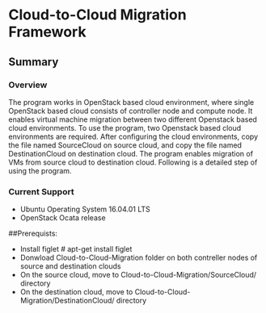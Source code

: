 # Cloud-to-Cloud Migration Framework
## Summary ##
### Overview ###

The program works in OpenStack based cloud environment, where single OpenStack based cloud consists of controller node and compute node. It enables virtual machine migration between two different Openstack based cloud environments. To use the program, two Openstack based cloud environments are required. After configuring the cloud environments, copy the file named SourceCloud on source cloud, and copy the file named DestinationCloud on destination cloud. The program enables migration of VMs from source cloud to destination cloud. Following is a detailed step of using the program.

### Current Support ###
* Ubuntu Operating System 16.04.01 LTS
* OpenStack Ocata release

##Prerequists:
* Install figlet   # apt-get install figlet
* Donwload Cloud-to-Cloud-Migration folder on both  contreller nodes of source and destination clouds
* On the source cloud, move to Cloud-to-Cloud-Migration/SourceCloud/ directory
* On the destination cloud, move to Cloud-to-Cloud-Migration/DestinationCloud/ directory



